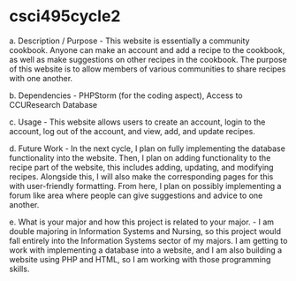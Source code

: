 # csci495cycle2

a. Description / Purpose - This website is essentially a community cookbook. Anyone can make an account and add a recipe to the cookbook, as well as make suggestions on other recipes in the cookbook. The purpose of this website is to allow members of various communities to share recipes with one another.

b. Dependencies - PHPStorm (for the coding aspect), Access to CCUResearch Database

c. Usage - This website allows users to create an account, login to the account, log out of the account, and view, add, and update recipes.

d. Future Work - In the next cycle, I plan on fully implementing the database functionality into the website. Then, I plan on adding functionality to the recipe part of the website, this includes adding, updating, and modifying recipes. Alongside this, I will also make the corresponding pages for this with user-friendly formatting. From here, I plan on possibly implementing a forum like area where people can give suggestions and advice to one another.

e. What is your major and how this project is related to your major. - I am double majoring in Information Systems and Nursing, so this project would fall entirely into the Information Systems sector of my majors. I am getting to work with implementing a database into a website, and I am also building a website using PHP and HTML, so I am working with those programming skills.
